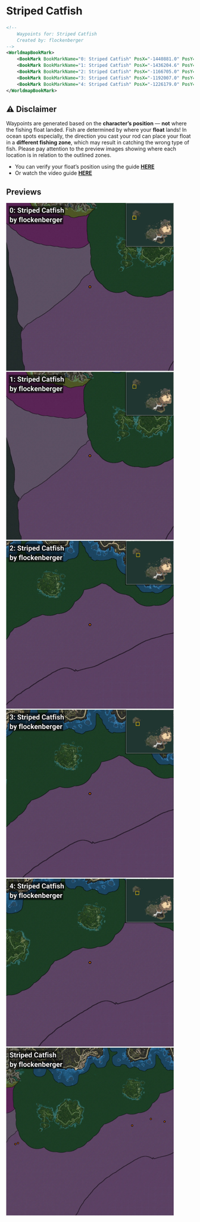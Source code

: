 # Striped Catfish
```xml
<!--
    Waypoints for: Striped Catfish
    Created by: flockenberger
-->
<WorldmapBookMark>
    <BookMark BookMarkName="0: Striped Catfish" PosX="-1440881.0" PosY="-8171.0" PosZ="970840.0" />
    <BookMark BookMarkName="1: Striped Catfish" PosX="-1436204.6" PosY="-7841.8345" PosZ="972571.1" />
    <BookMark BookMarkName="2: Striped Catfish" PosX="-1166705.0" PosY="-7907.0" PosZ="1012235.0" />
    <BookMark BookMarkName="3: Striped Catfish" PosX="-1192007.0" PosY="-7931.0" PosZ="1016993.0" />
    <BookMark BookMarkName="4: Striped Catfish" PosX="-1226179.0" PosY="-7683.0" PosZ="1004981.0" />
</WorldmapBookMark>
```

## ⚠️ Disclaimer
Waypoints are generated based on the __**character’s position**__ — __not__ where the fishing float landed.
Fish are determined by where your **float** lands!
In ocean spots especially, the direction you cast your rod can place your float in a **different fishing zone**, which may result in catching the wrong type of fish.
Please pay attention to the preview images showing where each location is in relation to the outlined zones.

- You can verify your float’s position using the guide [**HERE**](https://flockenberger.github.io/bdo-fish-position/)
- Or watch the video guide [**HERE**](https://youtu.be/t-VXcRoNojk)

## Previews
<img src="./Striped Catfish_0_Preview.webp" width="450"/> <img src="./Striped Catfish_1_Preview.webp" width="450"/> <img src="./Striped Catfish_2_Preview.webp" width="450"/> <img src="./Striped Catfish_3_Preview.webp" width="450"/> <img src="./Striped Catfish_4_Preview.webp" width="450"/> <img src="./Striped Catfish_Preview.webp" width="450"/> 